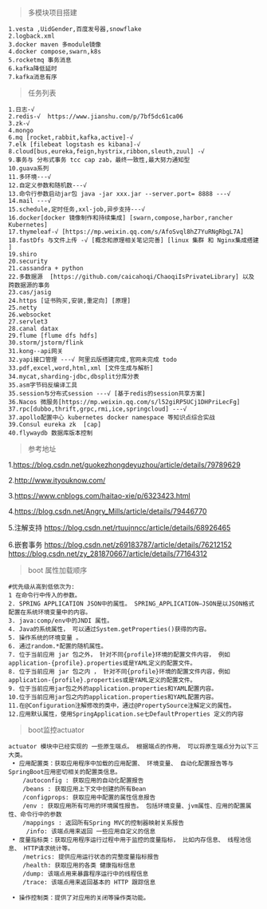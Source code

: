 >多模块项目搭建  
```
1.vesta ,UidGender,百度发号器,snowflake
2.logback.xml 
3.docker maven 多module镜像
4.docker compose,swarn,k8s
5.rocketmq 事务消息
6.kafka降低延时
7.kafka消息有序
```


>任务列表
```
1.日志-√
2.redis-√  https://www.jianshu.com/p/7bf5dc61ca06
3.zk-√
4.mongo  
6.mq [rocket,rabbit,kafka,active]-√
7.elk [filebeat logstash es kibana]-√
8.cloud[bus,eureka,feign,hystrix,ribbon,sleuth,zuul] -√
9.事务与 分布式事务 tcc cap zab，最终一致性,最大努力通知型
10.guava系列 
11.多环境---√
12.自定义参数和随机数---√
13.命令行参数启动jar包 java -jar xxx.jar --server.port= 8888 ---√
14.mail ---√
15.schedule,定时任务,xxl-job,异步支持---√
16.docker[docker 镜像制作和持续集成] [swarn,compose,harbor,rancher Kubernetes]
17.thymeleaf-√ [https://mp.weixin.qq.com/s/AfoSvql8hZ7YuRNgRbgL7A]
18.fastDfs 与文件上传 -√ [概念和原理相关笔记完善] [linux 集群 和 Nginx集成搭建 ]
19.shiro  
20.security
21.cassandra + python
22.多数据源  [https://github.com/caicahoqi/ChaoqiIsPrivateLibrary] 以及跨数据源的事务
23.cas/jasig
24.https [证书购买,安装,重定向] [原理]
25.netty  
26.websocket 
27.servlet3 
28.canal datax
29.flume [flume dfs hdfs]
30.storm/jstorm/flink 
31.kong--api网关
32.yapi接口管理 ---√ 阿里云版搭建完成,官网未完成 todo 
33.pdf,excel,word,html,xml [文件生成与解析]
34.mycat,sharding-jdbc,dbsplit分库分表
35.asm字节码反编译工具 
35.session与分布式session ---√ [基于redis的session共享方案]
36.Nacos 微服务[https://mp.weixin.qq.com/s/l52giRP5UCj1DHPriLecFg]
37.rpc[dubbo,thrift,grpc,rmi,ice,springcloud] ---√
37.apollo配置中心 kubernetes docker namespace 等知识点综合实战
39.Consul eureka zk  [cap] 
40.flywaydb 数据库版本控制
```

>参考地址

1.https://blog.csdn.net/guokezhongdeyuzhou/article/details/79789629

2.http://www.ityouknow.com/ 

3.https://www.cnblogs.com/haitao-xie/p/6323423.html

4.https://blog.csdn.net/Angry_Mills/article/details/79446770

5.注解支持 https://blog.csdn.net/rtuujnncc/article/details/68926465

6.嵌套事务
  https://blog.csdn.net/z69183787/article/details/76212152
  https://blog.csdn.net/zy_281870667/article/details/77164312


>boot 属性加载顺序
```
#优先级从高到低依次为:
1 在命令行中传入的参数。
2. SPRING APPLICATION JSON中的属性。 SPRING_APPLICATION—JSON是以JSON格式配置在系统环境变量中的内容。
3. java:comp/env中的JNDI 属性。
4. Java的系统属性， 可以通过System.getProperties()获得的内容。
5. 操作系统的环境变量 。
6. 通过random.*配置的随机属性。
7. 位于当前应用 jar 包之外， 针对不同{profile}环境的配置文件内容， 例如application-{profile}.properties或是YAML定义的配置文件。
8. 位于当前应用 jar 包之内 ， 针对不同{profile}环境的配置文件内容，例如application-{profile}.properties或是YAML定义的配置文件。
9. 位于当前应用jar包之外的application.properties和YAML配置内容。
10.位于当前应用jar包之内的application.properties和YAML配置内容。
11.在@Configuration注解修改的类中，通过@PropertySource注解定义的属性。
12.应用默认属性，使用SpringApplication.se七DefaultProperties 定义的内容

```
>boot监控actuator
```
actuator 模块中已经实现的 一些原生端点。 根据端点的作用， 可以将原生端点分为以下三大类。
 • 应用配置类：获取应用程序中加载的应用配置、 环境变量、 自动化配置报告等与 SpringBoot应用密切相关的配置类信息。
    /autoconfig : 获取应用的自动化配置报告
    /beans : 获取应用上下文中创建的所有Bean
    /configprops: 获取应用中配置的属性信息报告
    /env : 获取应用所有可用的环境属性报告。 包括环境变量、jvm属性、应用的配置属性、命令行中的参数
    /mappings : 返回所有Spring MVC的控制器映射关系报告
     /info: 该端点用来返回 一些应用自定义的信息
 • 度量指标类：获取应用程序运行过程中用于监控的度量指标， 比如内存信息、 线程池信息、 HTTP请求统计等。
    /metrics: 提供应用运行状态的完整度量指标报告
    /health: 获取应用的各类 健康指标信息
    /dump: 该端点用来暴露程序运行中的线程信息
    /trace: 该端点用来返回基本的 HTTP 跟踪信息
     
 • 操作控制类：提供了对应用的关闭等操作类功能。
 
```
